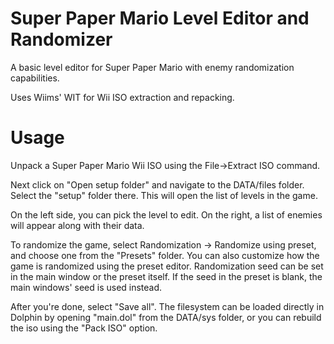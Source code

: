 # Super Paper Mario Level Editor and Randomizer

A basic level editor for Super Paper Mario with enemy randomization capabilities.

Uses Wiims' WIT for Wii ISO extraction and repacking.

# Usage

Unpack a Super Paper Mario Wii ISO using the File->Extract ISO command.

Next click on "Open setup folder" and navigate to the DATA/files folder. Select the "setup" folder there.
This will open the list of levels in the game.

On the left side, you can pick the level to edit. On the right, a list of enemies will appear along with their data.


To randomize the game, select Randomization -> Randomize using preset, and choose one from the "Presets" folder.
You can also customize how the game is randomized using the preset editor.
Randomization seed can be set in the main window or the preset itself. If the seed in the preset is blank, the main windows' seed is used instead.

After you're done, select "Save all". The filesystem can be loaded directly in Dolphin by opening "main.dol" from the DATA/sys folder,
or you can rebuild the iso using the "Pack ISO" option.
